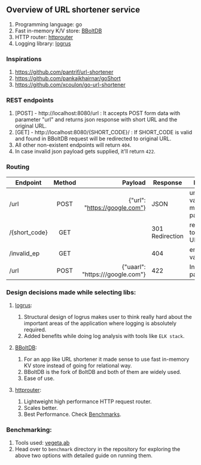 ## Overview of URL shortener service

1.  Programming language: go
2.  Fast in-memory K/V store: [BBoltDB](https://github.com/coreos/bbolt)
3.  HTTP router: [httprouter](https://github.com/julienschmidt/httprouter)
4.  Logging library: [logrus](https://github.com/sirupsen/logrus)

### Inspirations
1. https://github.com/pantrif/url-shortener
2. https://github.com/pankajkhairnar/goShort
3. https://github.com/xcoulon/go-url-shortener

### REST endpoints

1.  [POST] - http://localhost:8080/url : It accepts POST form data with parameter "url" and returns json response with short URL and the original URL.
2.  [GET] - http://localhost:8080/{SHORT_CODE}/ : If SHORT_CODE is valid and found in BBoltDB request will be redirected to original URL.
3.  All other non-existent endpoints will return `404`.
4.  In case invalid json payload gets supplied, it'll return `422`.

### Routing

| Endpoint      | Method   | Payload                               | Response        | Feature                          |
| ------------- |:--------:|--------------------------------------:|-----------------| ---------------------------------|
| /url          | POST     |   {"url": "https://google.com"}       | JSON            | url validation, mandatory param  |
| /{short_code} | GET      |                                       |301 Redirection  | redirects to original URL        |
| /invalid_ep   | GET      |                                       | 404             | endpoint validation              |
| /url          | POST     |   {"uaarl": "https:///google.com"}    | 422             | Invalid payload                  |

### Design decisions made while selecting libs:

1. [logrus](https://github.com/sirupsen/logrus):
   1. Structural design of logrus makes user to think really hard about the important areas of the application where logging is absolutely required.
   2. Added benefits while doing log analysis with tools like `ELK stack`.
2. [BBoltDB](https://github.com/coreos/bbolt):
   1. For an app like URL shortener it made sense to use fast in-memory KV store instead of going for relational way.
   2. BBoltDB is the fork of BoltDB and both of them are widely used.
   3. Ease of use.

2. [httprouter](https://github.com/julienschmidt/httprouter):
   1. Lightweight high performance HTTP request router.
   2. Scales better.
   3. Best Performance. Check [Benchmarks](https://github.com/julienschmidt/go-http-routing-benchmark).

### Benchmarking:
1. Tools used: [vegeta](https://github.com/tsenart/vegeta),[ab](https://httpd.apache.org/docs/2.4/programs/ab.html)
2. Head over to `benchmark` directory in the repository for exploring the above two options with detailed guide on running them.    
